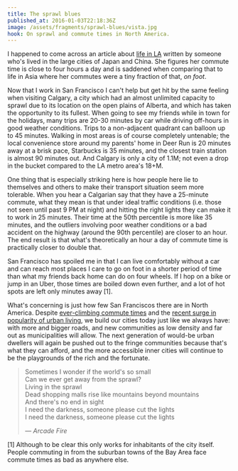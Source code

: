 ```yaml
---
title: The sprawl blues
published_at: 2016-01-03T22:18:36Z
image: /assets/fragments/sprawl-blues/vista.jpg
hook: On sprawl and commute times in North America.
---
```


I happened to come across an article about [life in LA][los-angeles-post]
written by someone who's lived in the large cities of Japan and China. She
figures her commute time is close to four hours a day and is saddened when
comparing that to life in Asia where her commutes were a tiny fraction of that,
_on foot_.

Now that I work in San Francisco I can't help but get hit by the same feeling
when visiting Calgary, a city which had an almost unlimited capacity to sprawl
due to its location on the open plains of Alberta, and which has taken the
opportunity to its fullest. When going to see my friends while in town for the
holidays, many trips are 20-30 minutes by car while driving off-hours in good
weather conditions. Trips to a non-adjacent quadrant can balloon up to 45
minutes. Walking in most areas is of course completely untenable; the local
convenience store around my parents' home in Deer Run is 20 minutes away at a
brisk pace, Starbucks is 35 minutes, and the closest train station is almost 90
minutes out. And Calgary is only a city of 1.1M; not even a drop in the bucket
compared to the LA metro area's 18+M.

One thing that is especially striking here is how people here lie to themselves
and others to make their transport situation seem more tolerable. When you hear
a Calgarian say that they have a 25-minute commute, what they mean is that
under ideal traffic conditions (i.e. those not seen until past 9 PM at night)
and hitting the right lights they can make it to work in 25 minutes. Their time
at the 50th percentile is more like 35 minutes, and the outliers involving poor
weather conditions or a bad accident on the highway (around the 90th
percentile) are closer to an hour. The end result is that what's theoretically
an hour a day of commute time is practically closer to double that.

San Francisco has spoiled me in that I can live comfortably without a car and
can reach most places I care to go on foot in a shorter period of time than
what my friends back home can do on four wheels. If I hop on a bike or jump in
an Uber, those times are boiled down even further, and a lot of hot spots are
left only minutes away [1].

What's concerning is just how few San Franciscos there are in North America.
Despite [ever-climbing commute times][commute] and the [recent surge in
popularity of urban living][millenials], we build our cities today just like we
always have: with more and bigger roads, and new communities as low density and
far out as municipalities will allow. The next generation of would-be urban
dwellers will again be pushed out to the fringe communities because that's what
they can afford, and the more accessible inner cities will continue to be the
playgrounds of the rich and the fortunate.

> Sometimes I wonder if the world's so small <br>
> Can we ever get away from the sprawl? <br>
> Living in the sprawl <br>
> Dead shopping malls rise like mountains beyond mountains <br>
> And there's no end in sight <br>
> I need the darkness, someone please cut the lights <br>
> I need the darkness, someone please cut the lights <br>
>
> — _Arcade Fire_

[1] Although to be clear this only works for inhabitants of the city itself.
People commuting in from the suburban towns of the Bay Area face commute times
as bad as anywhere else.

[commute]: http://www.theatlantic.com/business/archive/2015/08/rush-hour-traffic-commute/402418/
[los-angeles-post]: http://rubyronin.com/life-in-los-angeles-is-killing-me/
[millenials]: http://gizmodo.com/millennials-will-live-in-cities-unlike-anything-weve-se-1716074100
